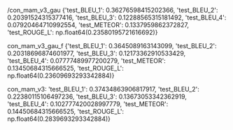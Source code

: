 /con_mam_v3_gau
{'test_BLEU_1': 0.36276598415202366, 'test_BLEU_2': 0.20391524315377416, 'test_BLEU_3': 0.12288565315181492, 'test_BLEU_4': 0.07920464710992554, 'test_METEOR': 0.1337959862372827, 'test_ROUGE_L': np.float64(0.23580195721616692)}


con_mam_v3_gau_f
{'test_BLEU_1': 0.3645089163143099, 'test_BLEU_2': 0.20318696874601977, 'test_BLEU_3': 0.12173362910533429, 'test_BLEU_4': 0.07777489977200279, 'test_METEOR': 0.13450684315666525, 'test_ROUGE_L': np.float64(0.23609693293342884)}

con_mam_v3:
'test_BLEU_1': 0.37434863906817917, 'test_BLEU_2': 0.22380115106497236, 'test_BLEU_3': 0.13673053342362919, 'test_BLEU_4': 0.102777420028997779, 'test_METEOR': 0.14450684315666525, 'test_ROUGE_L': np.float64(0.2839693293342884)}